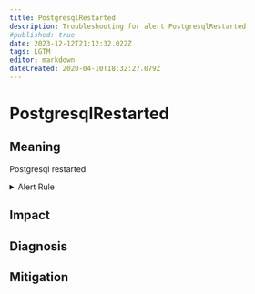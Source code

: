 ```yaml
---
title: PostgresqlRestarted
description: Troubleshooting for alert PostgresqlRestarted
#published: true
date: 2023-12-12T21:12:32.022Z
tags: LGTM
editor: markdown
dateCreated: 2020-04-10T18:32:27.079Z
---
```


# PostgresqlRestarted

## Meaning
[//]: # "Short paragraph that explains what the alert means"
Postgresql restarted

<details>
  <summary>Alert Rule</summary>

  ```yaml
alert: PostgresqlRestarted
expr: time() - pg_postmaster_start_time_seconds < 60
for: 0m
labels:
    severity: critical
annotations:
    summary: Postgresql restarted (instance {{ $labels.instance }})
    description: |-
        Postgresql restarted
          VALUE = {{ $value }}
          LABELS = {{ $labels }}
    runbook: http://wiki.ringsq.io/runbook/PostgresqlRestarted

  ```
</details>


## Impact
[//]: # "What could / will happen if the alert is not addressed"



## Diagnosis
[//]: # "Steps to take to identify the cause of the problem"



## Mitigation
[//]: # "The steps necessary to resolve the alert"
